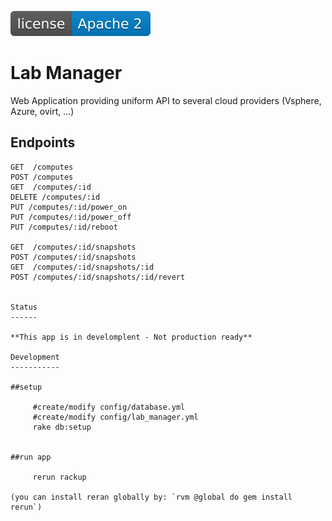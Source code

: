 [![License](https://raw.githubusercontent.com/AVGTechnologies/lab_manager/master/license-apache-2.svg)](https://github.com/AVGTechnologies/lab_manager/blob/master/LICENSE)

Lab Manager
===========

Web Application providing uniform API to several cloud providers (Vsphere, Azure, ovirt, ...)

Endpoints
---------

```
GET  /computes
POST /computes
GET  /computes/:id
DELETE /computes/:id
PUT /computes/:id/power_on
PUT /computes/:id/power_off
PUT /computes/:id/reboot

GET  /computes/:id/snapshots
POST /computes/:id/snapshots
GET  /computes/:id/snapshots/:id
POST /computes/:id/snapshots/:id/revert


Status
------

**This app is in develomplent - Not production ready**

Development
-----------

##setup

     #create/modify config/database.yml
     #create/modify config/lab_manager.yml
     rake db:setup


##run app

     rerun rackup

(you can install reran globally by: `rvm @global do gem install rerun`)

